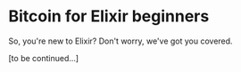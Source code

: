 # Bitcoin for Elixir beginners

So, you're new to Elixir? Don't worry, we've got you covered.

[to be continued...]